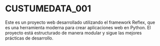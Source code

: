 # CUSTUMEDATA_001
Este es un proyecto web desarrollado utilizando el framework Reflex, que es una herramienta moderna para crear aplicaciones web en Python. El proyecto está estructurado de manera modular y sigue las mejores prácticas de desarrollo.
